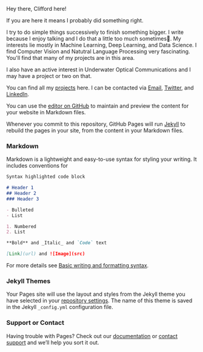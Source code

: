 <!-- ## About me -->
Hey there, Clifford here!

If you are here it means I probably did something right.

I try to do simple things successively to finish something bigger. I write because I enjoy talking and I do that a little too much sometimes😬. My interests lie mostly in Machine Learning, Deep Learning, and Data Science. I find Computer Vision and Natutral Language Processing very fascinating. You'll find that many of my projects are in this area. 

I also have an active interest in Underwater Optical Communications and I may have a project or two on that.

You can find all my [projects]() here. 
I can be contacted via [Email](coboakyemensah@gmail.com), [Twitter](https://twitter.com/__oppong), and [LinkedIn](https://www.linkedin.com/in/clifford-boakye-mensah-031aa8142/). 


You can use the [editor on GitHub](https://github.com/oppongk23/Clifford-Boakye-Mensah/edit/main/README.md) to maintain and preview the content for your website in Markdown files.

Whenever you commit to this repository, GitHub Pages will run [Jekyll](https://jekyllrb.com/) to rebuild the pages in your site, from the content in your Markdown files.

### Markdown

Markdown is a lightweight and easy-to-use syntax for styling your writing. It includes conventions for

```markdown
Syntax highlighted code block

# Header 1
## Header 2
### Header 3

- Bulleted
- List

1. Numbered
2. List

**Bold** and _Italic_ and `Code` text

[Link](url) and ![Image](src)
```

For more details see [Basic writing and formatting syntax](https://docs.github.com/en/github/writing-on-github/getting-started-with-writing-and-formatting-on-github/basic-writing-and-formatting-syntax).

### Jekyll Themes

Your Pages site will use the layout and styles from the Jekyll theme you have selected in your [repository settings](https://github.com/oppongk23/Clifford-Boakye-Mensah/settings/pages). The name of this theme is saved in the Jekyll `_config.yml` configuration file.

### Support or Contact

Having trouble with Pages? Check out our [documentation](https://docs.github.com/categories/github-pages-basics/) or [contact support](https://support.github.com/contact) and we’ll help you sort it out.

